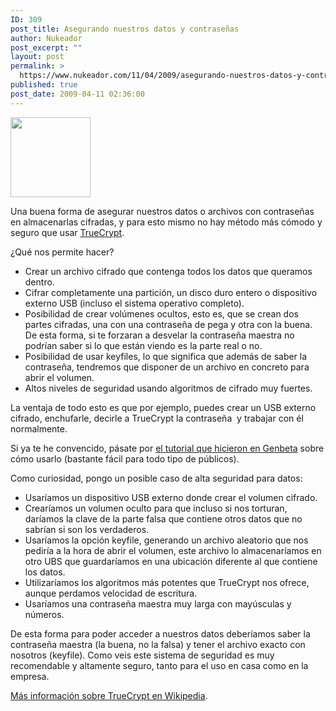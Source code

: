 ```yaml
---
ID: 309
post_title: Asegurando nuestros datos y contraseñas
author: Nukeador
post_excerpt: ""
layout: post
permalink: >
  https://www.nukeador.com/11/04/2009/asegurando-nuestros-datos-y-contrasenas/
published: true
post_date: 2009-04-11 02:36:00
---
```

<img class="alignright" title="Seguridad" src="http://www.iconfinder.net/data/icons/Futurosoft%20Icons%200.5.2/128x128/mimetypes/encrypted.png" alt="" width="128" height="128" />

Una buena forma de asegurar nuestros datos o archivos con contraseñas en almacenarlas cifradas, y para esto mismo no hay método más cómodo y seguro que usar <a href="http://es.wikipedia.org/wiki/TrueCrypt">TrueCrypt</a>.

¿Qué nos permite hacer?
<ul>
	<li>Crear un archivo cifrado que contenga todos los datos que queramos dentro.</li>
	<li>Cifrar completamente una partición, un disco duro entero o dispositivo externo USB (incluso el sistema operativo completo).</li>
	<li>Posibilidad de crear volúmenes ocultos, esto es, que se crean dos partes cifradas, una con una contraseña de pega y otra con la buena. De esta forma, si te forzaran a desvelar la contraseña maestra no podrían saber si lo que están viendo es la parte real o no.</li>
	<li>Posibilidad de usar keyfiles, lo que significa que además de saber la contraseña, tendremos que disponer de un archivo en concreto para abrir el volumen.</li>
	<li>Altos niveles de seguridad usando algoritmos de cifrado muy fuertes.</li>
</ul>
La ventaja de todo esto es que por ejemplo, puedes crear un USB externo cifrado, enchufarle, decirle a TrueCrypt la contraseña  y trabajar con él normalmente.

Si ya te he convencido, pásate por <a href="http://www.genbeta.com/default/truecrypt-50-lo-probamos">el tutorial que hicieron en Genbeta</a> sobre cómo usarlo (bastante fácil para todo tipo de públicos).

Como curiosidad, pongo un posible caso de alta seguridad para datos:
<ul>
	<li>Usaríamos un dispositivo USB externo donde crear el volumen cifrado.</li>
	<li>Crearíamos un volumen oculto para que incluso si nos torturan, daríamos la clave de la parte falsa que contiene otros datos que no sabrían si son los verdaderos.</li>
	<li>Usaríamos la opción keyfile, generando un archivo aleatorio que nos pediría a la hora de abrir el volumen, este archivo lo almacenaríamos en otro UBS que guardaríamos en una ubicación diferente al que contiene los datos.</li>
	<li>Utilizaríamos los algoritmos más potentes que TrueCrypt nos ofrece, aunque perdamos velocidad de escritura.</li>
	<li>Usaríamos una contraseña maestra muy larga con mayúsculas y números.</li>
</ul>
De esta forma para poder acceder a nuestros datos deberíamos saber la contraseña maestra (la buena, no la falsa) y tener el archivo exacto con nosotros (keyfile). Como veis este sistema de seguridad es muy recomendable y altamente seguro, tanto para el uso en casa como en la empresa.

<a href="http://es.wikipedia.org/wiki/TrueCrypt">Más información sobre TrueCrypt en Wikipedia</a>.